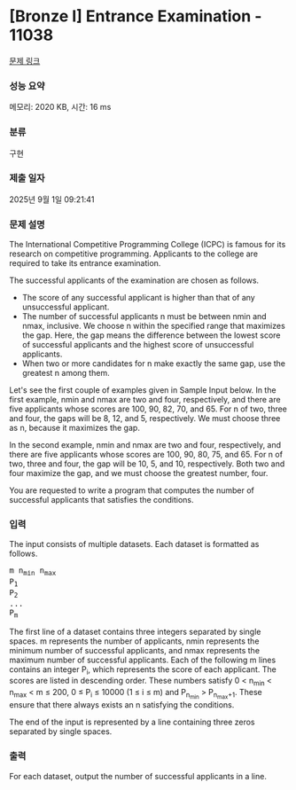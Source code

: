 # [Bronze I] Entrance Examination - 11038 

[문제 링크](https://www.acmicpc.net/problem/11038) 

### 성능 요약

메모리: 2020 KB, 시간: 16 ms

### 분류

구현

### 제출 일자

2025년 9월 1일 09:21:41

### 문제 설명

<p>The International Competitive Programming College (ICPC) is famous for its research on competitive programming. Applicants to the college are required to take its entrance examination.</p>

<p>The successful applicants of the examination are chosen as follows.</p>

<ul>
	<li>The score of any successful applicant is higher than that of any unsuccessful applicant.</li>
	<li>The number of successful applicants n must be between nmin and nmax, inclusive. We choose n within the specified range that maximizes the gap. Here, the gap means the difference between the lowest score of successful applicants and the highest score of unsuccessful applicants.</li>
	<li>When two or more candidates for n make exactly the same gap, use the greatest n among them.</li>
</ul>

<p>Let's see the first couple of examples given in Sample Input below. In the first example, nmin and nmax are two and four, respectively, and there are five applicants whose scores are 100, 90, 82, 70, and 65. For n of two, three and four, the gaps will be 8, 12, and 5, respectively. We must choose three as n, because it maximizes the gap.</p>

<p>In the second example, nmin and nmax are two and four, respectively, and there are five applicants whose scores are 100, 90, 80, 75, and 65. For n of two, three and four, the gap will be 10, 5, and 10, respectively. Both two and four maximize the gap, and we must choose the greatest number, four.</p>

<p>You are requested to write a program that computes the number of successful applicants that satisfies the conditions.</p>

### 입력 

 <p>The input consists of multiple datasets. Each dataset is formatted as follows.</p>

<pre>m n<sub>min</sub> n<sub>max</sub>
P<sub>1</sub>
P<sub>2</sub>
...
P<sub>m</sub></pre>

<p>The first line of a dataset contains three integers separated by single spaces. m represents the number of applicants, nmin represents the minimum number of successful applicants, and nmax represents the maximum number of successful applicants. Each of the following m lines contains an integer P<sub>i</sub>, which represents the score of each applicant. The scores are listed in descending order. These numbers satisfy 0 < n<sub>min</sub> < n<sub>max</sub> < m ≤ 200, 0 ≤ P<sub>i</sub> ≤ 10000 (1 ≤ i ≤ m) and P<sub>n<sub>min</sub></sub> > P<sub>n<sub>max</sub>+1</sub>. These ensure that there always exists an n satisfying the conditions.</p>

<p>The end of the input is represented by a line containing three zeros separated by single spaces.</p>

### 출력 

 <p>For each dataset, output the number of successful applicants in a line.</p>

